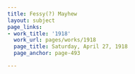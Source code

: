 ```yaml
---
title: Fessy(?) Mayhew
layout: subject
page_links:
- work_title: '1918'
  work_url: pages/works/1918
  page_title: Saturday, April 27, 1918
  page_anchor: page-493

---
```

